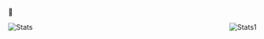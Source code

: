  🤡 

<!-- Here are some ideas to get you started:

- 🔭 I’m currently working on ...
- 🌱 I’m currently learning ...
- 👯 I’m looking to collaborate on ...
- 🤔 I’m looking for help with ...
- 💬 Ask me about ...
- 📫 How to reach me: ...
- 😄 Pronouns: ...
- ⚡ Fun fact: ...
- best theme: theme=vision-friendly-dark
--> 
<!-- <img align="center" src="https://raw.githubusercontent.com/4rknova/4rknova/main/banner.png">
<div>
  <!-- <a href="https://www.4rknova.com/feed.xml" target="blank"> -->


 <img alt="Stats" align="left" src="https://github-readme-stats.vercel.app/api?username=kaizer1&theme=tokyonight&hide_border=true&include_all_commits=true&count_private=true&show_icons=true" alt="kaizer1" /> 
<!--![](https://github-readme-streak-stats.herokuapp.com/?user=kaizer1&theme=dark&hide_border=true)<br/> -->
 <img alt="Stats1" align="right" src="https://github-readme-stats.vercel.app/api/top-langs?username=kaizer1&show_icons=true&locale=en&layout=compact&theme=tokyonight&hide_border=true" alt="kaizer1" />

 
<!-- - [Render more draw call](https://www.loskutnikovgames.com/blog/0)
- [Simple color work with VFX](https://www.loskutnikovgames.com/blog/1)
- [Create generation world 3D](https://www.loskutnikovgames.com/blog/2) -->

<!-- BLOG-POST-LIST:START -->
<!-- - Google Play https://play.google.com/store/apps/dev?id=7075717207923460142 -->
<!-- url to blog games https://www.4rknova.com//blog/2025/09/21/blob-3d --> 
<!-- BLOG-POST-LIST:END -->
